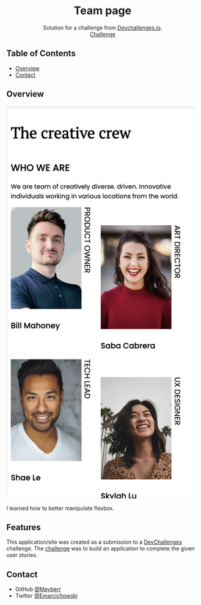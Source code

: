 <!-- Please update value in the {}  -->

<h1 align="center">Team page</h1>

<div align="center">
   Solution for a challenge from  <a href="http://devchallenges.io" target="_blank">Devchallenges.io</a>.
</div>

<div align="center">
    <a href="https://devchallenges.io/challenges/hhmesazsqgKXrTkYkt0U">
      Challenge
    </a>
</div>


<!-- TABLE OF CONTENTS -->

## Table of Contents

- [Overview](#overview)
- [Contact](#contact)

<!-- OVERVIEW -->

## Overview

![screenshot](team-page-screenshot.png)

I learned how to better manipulate flexbox.

## Features

<!-- List the features of your application or follow the template. Don't share the figma file here :) -->

This application/site was created as a submission to a [DevChallenges](https://devchallenges.io/challenges) challenge. The [challenge](https://devchallenges.io/challenges/hhmesazsqgKXrTkYkt0U) was to build an application to complete the given user stories.

## Contact
- GitHub [@Mayberr](https://github.com/Mayberr)
- Twitter [@Emarcichowski](https://twitter.com/Emarcichowski)